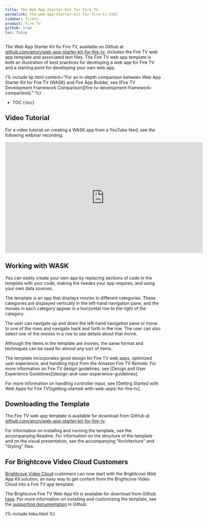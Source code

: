 ```yaml
---
title: The Web App Starter Kit for Fire TV
permalink: the-web-app-starter-kit-for-fire-tv.html
sidebar: firetv
product: Fire TV
github: true
toc: false
---
```


The Web App Starter Kit for Fire TV, available on Github at [github.com/amzn/web-app-starter-kit-for-fire-tv](https://github.com/amzn/web-app-starter-kit-for-fire-tv), includes the Fire TV web app template and associated text files. The Fire TV web app template is both an illustration of best practices for developing a web app for Fire TV and a starting point for developing your own web app.

{% include tip.html content="For an in-depth comparison between Web App Starter Kit for Fire TV (WASK) and Fire App Builder, see [Fire TV Development Framework Comparison][fire-tv-development-framework-comparison]." %}

* TOC
{:toc}

## Video Tutorial

For a video tutorial on creating a WASK app from a YouTube feed, see the following webinar recording:

<iframe width="640" height="360" src="https://www.youtube.com/embed/LJw0B_l_rso" frameborder="0" allowfullscreen></iframe>

## Working with WASK

You can easily create your own app by replacing sections of code in the template with your code, making the tweaks your app requires, and using your own data sources.

The template is an app that displays movies in different categories. These categories are displayed vertically in the left-hand navigation pane, and the movies in each category appear in a horizontal row to the right of the category.

The user can navigate up and down the left-hand navigation pane or move to one of the rows and navigate back and forth in the row. The user can also select one of the movies in a row to see details about that movie.

Although the items in the template are movies, the same format and techniques can be used for almost any sort of items.  

The template incorporates good design for Fire TV web apps, optimized user experience, and handling input from the Amazon Fire TV Remote. For more information on Fire TV design guidelines, see [Design and User Experience Guidelines][design-and-user-experience-guidelines].

 For more information on handling controller input, see [Getting Started with Web Apps for Fire TV][getting-started-with-web-apps-for-fire-tv].

## Downloading the Template

The Fire TV web app template is available for download from GitHub at [github.com/amzn/web-app-starter-kit-for-fire-tv](https://github.com/amzn/web-app-starter-kit-for-fire-tv).

For information on installing and running the template, see the accompanying Readme. For information on the structure of the template and on the visual presentation, see the accompanying "Architecture" and "Styling" files. 

## For Brightcove Video Cloud Customers

[Brightcove Video Cloud](https://www.brightcove.com/en/online-video-platform) customers can now start with the _Brightcove Web App Kit_ solution, an easy way to get content from the Brightcove Video Cloud into a Fire TV app template.

The Brightcove Fire TV Web App Kit is available for download from Github [here](https://github.com/amzn/web-app-starter-kit-for-fire-tv/tree/master/src/projects/brightcove). For more information on installing and customizing the template, see the [supporting documentation](https://github.com/amzn/web-app-starter-kit-for-fire-tv/blob/master/docs/brightcove.md) in Github.

{% include links.html %}
